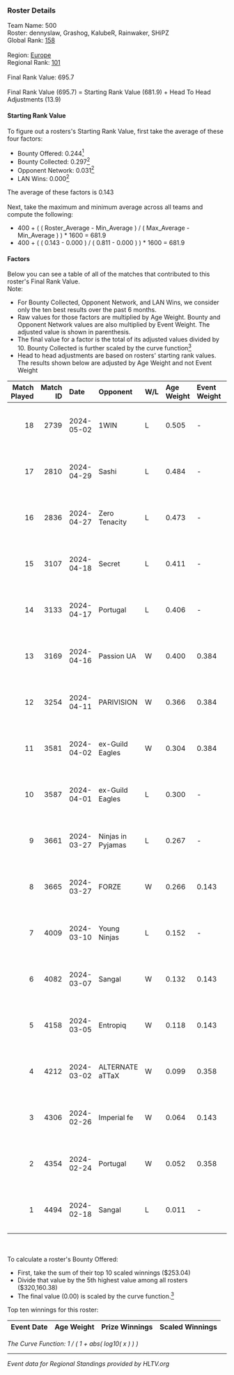 ### Roster Details<br />
Team Name: 500<br />
Roster: dennyslaw, Grashog, KalubeR, Rainwaker, SHiPZ<br />
Global Rank: [158](../../standings_global_2024_08_14.md)<br />
<br />
Region: [Europe]( ../../standings_europe_2024_08_14.md)<br />
Regional Rank: [101]( ../../standings_europe_2024_08_14.md)<br />
<br />
Final Rank Value:  695.7<br />
<br />
Final Rank Value (695.7) = Starting Rank Value (681.9) + Head To Head Adjustments (13.9)<br />

#### Starting Rank Value<br />
To figure out a rosters's Starting Rank Value, first take the average of these four factors:<br />
- Bounty Offered: 0.244[<sup>1</sup>](#table2)
- Bounty Collected: 0.297[<sup>2</sup>](#table1)
- Opponent Network: 0.031[<sup>2</sup>](#table1)
- LAN Wins: 0.000[<sup>2</sup>](#table1)

The average of these factors is 0.143<br />
<br />
Next, take the maximum and minimum average across all teams and compute the following:<br />
- 400 + ( ( Roster_Average - Min_Average ) / ( Max_Average - Min_Average ) ) * 1600 = 681.9
- 400 + ( ( 0.143 - 0.000 ) / ( 0.811 - 0.000 ) ) * 1600 = 681.9


#### Factors<br />
Below you can see a table of all of the matches that contributed to this roster's Final Rank Value.<br />
Note:<br />

- For Bounty Collected, Opponent Network, and LAN Wins, we consider only the ten best results over the past 6 months.
- Raw values for those factors are multiplied by Age Weight. Bounty and Opponent Network values are also multiplied by Event Weight. The adjusted value is shown in parenthesis.
- The final value for a factor is the total of its adjusted values divided by 10. Bounty Collected is further scaled by the curve function[<sup>3</sup>](#curveFunction)
- Head to head adjustments are based on rosters' starting rank values. The results shown below are adjusted by Age Weight and not Event Weight
<span id="table1"></span><br />


| Match Played | Match ID | Date       | Opponent          | W/L | Age Weight | Event Weight | Bounty Collected | Opponent Network | LAN Wins  | H2H Adj. | Roster                                        |
| -: | -: | :- | :- | :- | :- | :- | :- | :- | :- | -: | :- |
|           18 |     2739 | 2024-05-02 | 1WIN              | L   | 0.505      | -            | -                | -                | -         |    -3.51 | dennyslaw, Grashog, KalubeR, Rainwaker, SHiPZ |
|           17 |     2810 | 2024-04-29 | Sashi             | L   | 0.484      | -            | -                | -                | -         |    -1.22 | dennyslaw, Grashog, Rainwaker, REDSTAR, SHiPZ |
|           16 |     2836 | 2024-04-27 | Zero Tenacity     | L   | 0.473      | -            | -                | -                | -         |    -2.06 | dennyslaw, Grashog, Rainwaker, REDSTAR, SHiPZ |
|           15 |     3107 | 2024-04-18 | Secret            | L   | 0.411      | -            | -                | -                | -         |    -9.44 | dennyslaw, Grashog, Rainwaker, REDSTAR, SHiPZ |
|           14 |     3133 | 2024-04-17 | Portugal          | L   | 0.406      | -            | -                | -                | -         |    -7.41 | dennyslaw, Grashog, Rainwaker, REDSTAR, SHiPZ |
|           13 |     3169 | 2024-04-16 | Passion UA        | W   | 0.400      | 0.384        | 0.168 (0.026)    | 1.000 (0.154)    | 0 (0.000) |    10.80 | dennyslaw, Grashog, Rainwaker, REDSTAR, SHiPZ |
|           12 |     3254 | 2024-04-11 | PARIVISION        | W   | 0.366      | 0.384        | 0.047 (0.007)    | 0.627 (0.088)    | 0 (0.000) |    10.38 | dennyslaw, Grashog, Rainwaker, REDSTAR, SHiPZ |
|           11 |     3581 | 2024-04-02 | ex-Guild Eagles   | W   | 0.304      | 0.384        | 0.006 (0.001)    | 0.180 (0.021)    | 0 (0.000) |     5.83 | dennyslaw, Grashog, Rainwaker, REDSTAR, SHiPZ |
|           10 |     3587 | 2024-04-01 | ex-Guild Eagles   | L   | 0.300      | -            | -                | -                | -         |    -3.75 | dennyslaw, Grashog, Rainwaker, REDSTAR, SHiPZ |
|            9 |     3661 | 2024-03-27 | Ninjas in Pyjamas | L   | 0.267      | -            | -                | -                | -         |    -0.06 | dennyslaw, Grashog, Rainwaker, REDSTAR, SHiPZ |
|            8 |     3665 | 2024-03-27 | FORZE             | W   | 0.266      | 0.143        | 0.051 (0.002)    | 0.130 (0.005)    | 0 (0.000) |     6.17 | dennyslaw, Grashog, Rainwaker, REDSTAR, SHiPZ |
|            7 |     4009 | 2024-03-10 | Young Ninjas      | L   | 0.152      | -            | -                | -                | -         |    -1.89 | dennyslaw, Grashog, Rainwaker, REDSTAR, SHiPZ |
|            6 |     4082 | 2024-03-07 | Sangal            | W   | 0.132      | 0.143        | 0.276 (0.005)    | 0.851 (0.016)    | 0 (0.000) |     3.89 | dennyslaw, Grashog, Rainwaker, REDSTAR, SHiPZ |
|            5 |     4158 | 2024-03-05 | Entropiq          | W   | 0.118      | 0.143        | 0.000 (0.000)    | 0.021 (0.000)    | 0 (0.000) |     1.12 | dennyslaw, Grashog, Rainwaker, REDSTAR, SHiPZ |
|            4 |     4212 | 2024-03-02 | ALTERNATE aTTaX   | W   | 0.099      | 0.358        | 0.036 (0.001)    | 0.496 (0.018)    | 0 (0.000) |     2.55 | dennyslaw, Grashog, Rainwaker, REDSTAR, SHiPZ |
|            3 |     4306 | 2024-02-26 | Imperial fe       | W   | 0.064      | 0.143        | 0.122 (0.001)    | 0.269 (0.002)    | 0 (0.000) |     1.71 | dennyslaw, Grashog, Rainwaker, REDSTAR, SHiPZ |
|            2 |     4354 | 2024-02-24 | Portugal          | W   | 0.052      | 0.358        | 0.002 (0.000)    | 0.103 (0.002)    | 0 (0.000) |     0.77 | dennyslaw, Grashog, Rainwaker, REDSTAR, SHiPZ |
|            1 |     4494 | 2024-02-18 | Sangal            | L   | 0.011      | -            | -                | -                | -         |    -0.02 | dennyslaw, Patrick, Rainwaker, REDSTAR, SHiPZ |

<br />
<span id="table2"></span><br />
To calculate a roster's Bounty Offered:<br />

- First, take the sum of their top 10 scaled winnings ($253.04)
- Divide that value by the 5th highest value among all rosters ($320,160.38)
- The final value (0.00) is scaled by the curve function.[<sup>3</sup>](#curveFunction)

Top ten winnings for this roster:<br />

| Event Date | Age Weight | Prize Winnings | Scaled Winnings |
| :- | -: | :- | :- |


<span id="curveFunction"></span>_The Curve Function: 1 / ( 1 + abs( log10( x ) ) )_<br />

---
_Event data for Regional Standings provided by HLTV.org_<br />
